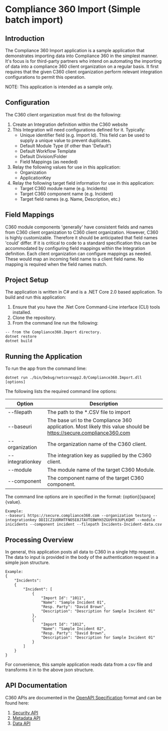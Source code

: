 # Compliance 360 Import (Simple batch import)

## Introduction
The Compliance 360 Import application is a sample application that demonstrates importing data into Compliance 360
in the simplest manner. It's focus is for third-party partners who intend on automating the importing of data into
a compliance 360 client organization on a regular basis. It first requires that the given C360 client organization
perform relevant integration configurations to permit this operation.

NOTE: This application is intended as a sample only.

## Configuration

The C360 client organization must first do the following:

1. Create an Integration definition within the C360 website
2. This Integration will need configurations defined for it. Typically:
   - Unique identifier field (e.g. Import Id). This field can be used to supply a unique value to prevent duplicates.
   - Default Module Type (if other than 'Default')
   - Default Workflow Template
   - Default Division/Folder
   - Field Mappings (as needed)
3. Relay the following values for use in this application:
   - Organization
   - ApplicationKey
4. Relay the following target field information for use in this application:
   - Target C360 module name (e.g. Incidents)
   - Target C360 component name (e.g. Incident)
   - Target field names (e.g. Name, Description, etc.)

## Field Mappings

C360 module components 'generally' have consistent fields and names from C360 client organization to
C360 client organization. However, C360 is highly customizable. Therefore it should be anticipated
that field names 'could' differ. If it is critical to code to a standard specification this can be
accommodated by configuring field mappings within the Integration definition. Each client organization
can configure mappings as needed. These would map an incoming field name to a client field name. No
mapping is required when the field names match.

## Project Setup

The application is written in C# and is a .NET Core 2.0 based application. To build and run this application:

1. Ensure that you have the .Net Core Command-Line interface (CLI) tools installed.
2. Clone the repository.
3. From the command line run the following:
```
-- from the Compliance360.Import directory.
dotnet restore
dotnet build
```
## Running the Application

To run the app from the command lime:
```
dotnet run ./bin/Debug/netcoreapp2.0/Compliance360.Import.dll [options]
```

The following lists the required command line options:

| Option | Description |
| ------ | ----------- |
| --filepath | The path to the *.CSV file to import |
| --baseuri | The base uri to the Compliance 360 application. Most likely this value should be https://secure.compliance360.com |
| --organization | The organization name of the C360 client. |
| --integrationkey | The integration key as supplied by the C360 client. |
| --module | The module name of the target C360 Module. |
| --component | The component name of the target C360 component. |

The command line options are in specified in the format: {option}[space]{value}.
```
Example:
--baseuri https://secure.compliance360.com --organization testorg --integrationkey DDIICZ1UORHTFNO5E8JTAVTEBWYH3ZGU9Y0JUPLKQHT --module inicidents --component incident --filepath Incidents-Incident-data.csv
```

## Processing Overview

In general, this application posts all data to C360 in a single http request. The data to input is provided in the body of the authentication request in a simple json structure.
```
Example:
{
	"Incidents":
	{
		"Incident": [
			{
				"Import Id": "1011",
				"Name": "Sample Incident 01",
				"Resp. Party": "David Brown",
				"Description": "Description for Sample Incident 01"
			},
			{
				"Import Id": "1012",
				"Name": "Sample Incident 02",
				"Resp. Party": "David Brown",
				"Description": "Description for Sample Incident 01"
			}
		]
	}
}
```

For convenience, this sample application reads data from a csv file and transforms it in to the above json structure.

## API Documentation

C360 APIs are documented in the [OpenAPI Specification](https://github.com/OAI/OpenAPI-Specification/blob/master/versions/3.0.0.md) format and can be found here:

1. [Security API](https://github.com/SAIGlobal/compliance360-security-api)
2. [Metadata API](https://github.com/SAIGlobal/compliance360-metadata-api)
3. [Data API](https://github.com/SAIGlobal/compliance360-data-api)
